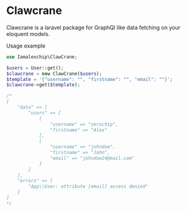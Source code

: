 # Clawcrane

Clawcrane is a laravel package for GraphQl like data fetching on your eloquent models.

Usage example

```php
use Iamalexchip\ClawCrane;

$users = User::get();
$clawcrane = new ClawCrane($users);
$template = '{"username": "", "firstname": "", "email": ""}';
$clawcrane->get($template);

/*
[
    "data" => [
        "users" => [
            [
                "username" => "zerochip",
                "firstname" => "Alex"
            ],
            [
                "username" => "johndoe",
                "firstname" => "John",
                "email" => "johndoe24@mail.com"
            ]
        ]
    ],
    "errors" => [
        "App\\User: attribute [email] access denied"
    ]
]
*/
```
